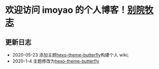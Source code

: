 # 欢迎访问 imoyao 的个人博客！[别院牧志](https://imoyao.github.io/)

## 更新日志
- 2020-05-23
    添加主题[hexo-theme-butterfly](https://github.com/zthxxx/hexo-theme-Wikitten)构建个人 wiki;
- 2020-1-4
    主题修改为[hexo-theme-butterfly](https://github.com/jerryc127/hexo-theme-butterfly/)
